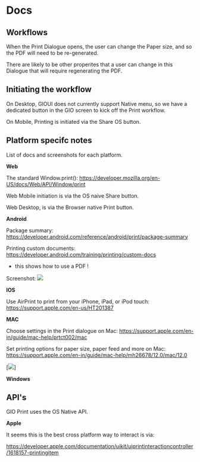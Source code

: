 # Docs


## Workflows

When the Print Dialogue opens, the user can change the Paper size, and so the PDF will need to be re-generated.

There are likely to be other properites that a user can change in this Dialogue that will require regenerating the PDF.

## Initiating the workflow

On Desktop, GIOUI does not currently support Native menu, so we have a dedicated button in the GIO screen to kick off the Print workflow.

On Mobile, Printing is initiated via the Share OS button.

## Platform specifc notes

List of docs and screenshots for each platform.

**Web**

The standard Window.print(): https://developer.mozilla.org/en-US/docs/Web/API/Window/print

Web Mobile initiation is via the OS naive Share button.

Web Desktop, is via the Browser native Print button.

**Android**

Package summary: https://developer.android.com/reference/android/print/package-summary

Printing custom documents: https://developer.android.com/training/printing/custom-docs
- this shows how to use a PDF !

Screenshot: 
[<img src="https://www.techotopia.com/images/9/9a/Android_print_page_range.png?ezimgfmt=rs:380x403/rscb1/ng:webp/ngcb1">](https://www.techotopia.com/images/9/9a/Android_print_page_range.png?ezimgfmt=rs:380x403/rscb1/ng:webp/ngcb1)


**IOS**

Use AirPrint to print from your iPhone, iPad, or iPod touch: https://support.apple.com/en-us/HT201387



**MAC**

Choose settings in the Print dialogue on Mac: https://support.apple.com/en-in/guide/mac-help/prtct002/mac

Set printing options for paper size, paper feed and more on Mac: https://support.apple.com/en-in/guide/mac-help/mh26678/12.0/mac/12.0

[<img src="https://help.apple.com/assets/5FFC9995A591642D7264E8CD/5FFC999CA591642D7264E900/en_GB/bfc459104d25a1d074499adea5100896.png">]


**Windows**






## API's

GIO Print uses the OS Native API.


**Apple**

It seems this is the best cross platform way to interact is via: 

https://developer.apple.com/documentation/uikit/uiprintinteractioncontroller/1618157-printingitem




